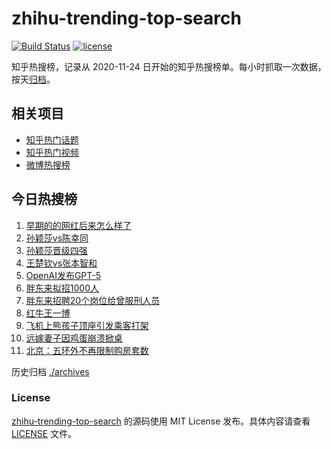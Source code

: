 # zhihu-trending-top-search

[![Build Status](https://github.com/justjavac/zhihu-trending-top-search/workflows/ci/badge.svg?branch=main)](https://github.com/justjavac/zhihu-trending-top-search/actions)
[![license](https://img.shields.io/github/license/justjavac/zhihu-trending-top-search)](https://github.com/justjavac/zhihu-trending-top-search/blob/main/LICENSE)

知乎热搜榜，记录从 2020-11-24
日开始的知乎热搜榜单。每小时抓取一次数据，按天[归档](./archives)。

## 相关项目

- [知乎热门话题](https://github.com/justjavac/zhihu-trending-hot-questions)
- [知乎热门视频](https://github.com/justjavac/zhihu-trending-hot-video)
- [微博热搜榜](https://github.com/justjavac/weibo-trending-hot-search)

## 今日热搜榜

<!-- BEGIN -->
<!-- 最后更新时间 Tue Aug 12 2025 11:15:26 GMT+0800 (China Standard Time) -->

1. [早期的的网红后来怎么样了](https://www.zhihu.com/search?q=早期的的网红后来怎么样了)
1. [孙颖莎vs陈幸同](https://www.zhihu.com/search?q=孙颖莎vs陈幸同)
1. [孙颖莎晋级四强](https://www.zhihu.com/search?q=孙颖莎晋级四强)
1. [王楚钦vs张本智和](https://www.zhihu.com/search?q=王楚钦vs张本智和)
1. [OpenAI发布GPT-5](https://www.zhihu.com/search?q=OpenAI发布GPT-5)
1. [胖东来拟招1000人](https://www.zhihu.com/search?q=胖东来拟招1000人)
1. [胖东来招聘20个岗位给曾服刑人员](https://www.zhihu.com/search?q=胖东来招聘20个岗位给曾服刑人员)
1. [红牛王一博](https://www.zhihu.com/search?q=红牛王一博)
1. [飞机上熊孩子顶座引发乘客打架](https://www.zhihu.com/search?q=飞机上熊孩子顶座引发乘客打架)
1. [远嫁妻子因鸡蛋崩溃掀桌](https://www.zhihu.com/search?q=远嫁妻子因鸡蛋崩溃掀桌)
1. [北京：五环外不再限制购房套数](https://www.zhihu.com/search?q=北京：五环外不再限制购房套数)

<!-- END -->

历史归档 [./archives](./archives)

### License

[zhihu-trending-top-search](https://github.com/justjavac/zhihu-trending-top-search)
的源码使用 MIT License 发布。具体内容请查看 [LICENSE](./LICENSE) 文件。
